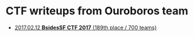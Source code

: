 # CTF writeups from Ouroboros team

* [2017.02.12 **BsidesSF CTF 2017** (189th place / 700 teams)](2017-02-12-bsidessf)